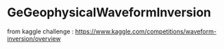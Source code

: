# GeGeophysicalWaveformInversion
from kaggle challenge : https://www.kaggle.com/competitions/waveform-inversion/overview
